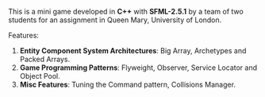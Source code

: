 This is a mini game developed in **C++** with **SFML-2.5.1** by a team of two students for an assignment in Queen Mary, University of London.

Features:
1. **Entity Component System Architectures**: Big Array, Archetypes and Packed Arrays.
2. **Game Programming Patterns**: Flyweight, Observer, Service Locator and Object Pool.
3. **Misc Features**: Tuning the Command pattern, Collisions Manager.

